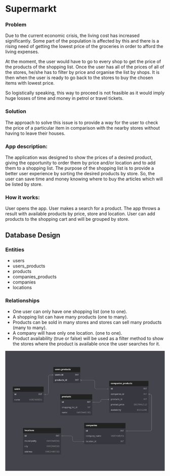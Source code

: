 # Supermarkt
<h3>Problem</h3>

<p>Due to the current economic crisis, the living cost has increased significantly. Some part of the population is affected by this and there is a rising need of getting the lowest price of the groceries in order to afford the living expenses.</p>
<p>At the moment, the user would have to go to every shop to get the price of the products of the shopping list. Once the user has all of the prices of all of the stores,  he/she has to filter by price and organise the list by shops. It is then when the user is ready to go back to the stores to buy the chosen items with lowest price.</p>
<p>So logistically speaking, this way to proceed is not feasible as it would imply huge losses of time and money in petrol or travel tickets. </p>

<h3>Solution</h3>
<p>The approach to solve this issue is to provide a way for the user to check the price of a particular item in comparison with the nearby stores without having to leave their houses. </p>

<h3>App description:</h3>
<p>
  The application was designed to show the prices of a desired product, giving the opportunity to order them by price
  and/or location and to add them to a shopping list. The purpose of the shopping list is to provide a better user
  experience by sorting the desired products by store. So, the user can save time and money knowing where to buy the
  articles which will be listed by store.
</p>
<h3>How it works:</h3>
<p>
  User opens the app. User makes a search for a product. The app throws a result with available products by price,
  store and location. User can add products to the shopping cart and will be grouped by store.
</p>

<h2>Database Design</h2>

<h3>Entities</h3>
<ul>
  <li>users</li>
  <li>users_products</li>
  <li>products</li>
  <li>companies_products</li>
  <li>companies</li>
  <li>locations</li>
</ul>
<h3>
  Relationships
</h3>
<ul>
  <li>One user can only have one shopping list (one to one).</li>
  <li>A shopping list can have many products (one to many).</li>
  <li>Products can be sold in many stores and stores can sell many products (many to many).</li>
  <li>A company will have only one location. (one to one).</li>
  <li>Product availability (true or false) will be used as a filter method to show the stores where the product is available once the user searches for it.
  </li>
</ul>

<img src="DB_Schema2.png">
